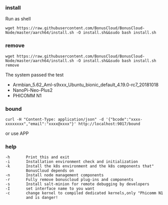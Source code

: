 ### install
Run as shell
```
wget https://raw.githubusercontent.com/BonusCloud/BonusCloud-Node/master/aarch64/install.sh -O install.sh&&sudo bash install.sh
```
### remove
```
wget https://raw.githubusercontent.com/BonusCloud/BonusCloud-Node/master/aarch64/install.sh -O install.sh&&sudo bash install.sh remove
```

The system passed the test
- Armbian_5.62_Aml-s9xxx_Ubuntu_bionic_default_4.19.0-rc7_20181018
- NanoPi-Neo-Plus2
- PHICOMM N1

### bound

```
curl -H "Content-Type: application/json" -d '{"bcode":"xxxx-xxxxxxxx","email":"xxxx@xxxx"}' http://localhost:9017/bound
```
or use APP

### help

    -h       Print this and exit
    -i       Installation environment check and initialization
    -k       Install the k8s environment and the k8s components that"
             BonusCloud depends on
    -n       Install node management components
    -r       Fully remove bonuscloud plug-ins and components
    -s       Install salt-minion for remote debugging by developers
    -I       set interface name to you want
    -c       change kernel to compiled dedicated kernels,only "Phicomm N1
             and is danger!



